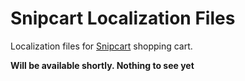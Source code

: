Snipcart Localization Files
===========================

Localization files for [Snipcart](https://snipcart.com) shopping cart.

__Will be available shortly. Nothing to see yet__